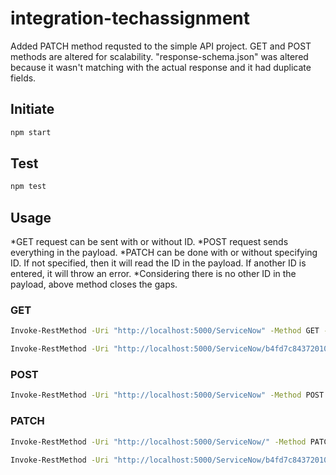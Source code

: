 # integration-techassignment

Added PATCH method requsted to the simple API project.
GET and POST methods are altered for scalability.
"response-schema.json" was altered because it wasn't matching with the actual response and it had duplicate fields.

## Initiate

```sh
npm start
```

## Test

```sh
npm test
```

## Usage

*GET request can be sent with or without ID.
*POST request sends everything in the payload.
*PATCH can be done with or without specifying ID. If not specified, then it will read the ID in the payload. If another ID is entered, it will throw an error.
*Considering there is no other ID in the payload, above method closes the gaps.

### GET

```sh
Invoke-RestMethod -Uri "http://localhost:5000/ServiceNow" -Method GET -Headers @{ "Content-Type" = "application/json" } -ContentType "application/json"
```

```sh
Invoke-RestMethod -Uri "http://localhost:5000/ServiceNow/b4fd7c8437201000deeabfc8bcbe5dc1" -Method GET -Headers @{ "Content-Type" = "application/json" } -ContentType "application/json"
```

### POST

```sh
Invoke-RestMethod -Uri "http://localhost:5000/ServiceNow" -Method POST -Headers @{ "Content-Type" = "application/json" } -ContentType "application/json"
```

### PATCH

```sh
Invoke-RestMethod -Uri "http://localhost:5000/ServiceNow/" -Method PATCH -Headers @{ "Content-Type" = "application/json" } -ContentType "application/json"
```

```sh
Invoke-RestMethod -Uri "http://localhost:5000/ServiceNow/b4fd7c8437201000deeabfc8bcbe5dc1" -Method PATCH -Headers @{ "Content-Type" = "application/json" } -ContentType "application/json"
```
